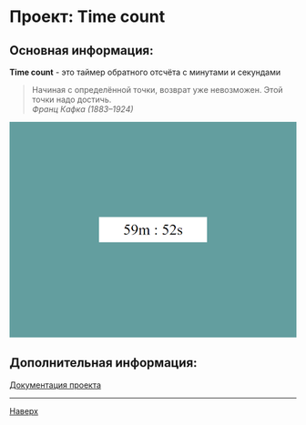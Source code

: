 <a id="anchor"></a>

# Проект: Time count

## Основная информация:
__Time count__ - это таймер обратного отсчёта с минутами и секундами
> Начиная с определённой точки, возврат уже невозможен. Этой точки надо достичь. <br> _Франц Кафка (1883–1924)_

![Предварительный просмотр](./assets/service/preview.png) 

## Дополнительная информация:
[Документация проекта](./assets/service/document.txt)

***

[Наверх](#anchor)